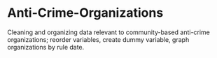 # Anti-Crime-Organizations
Cleaning and organizing data relevant to community-based anti-crime organizations; reorder variables, create dummy variable, graph organizations by rule date.
